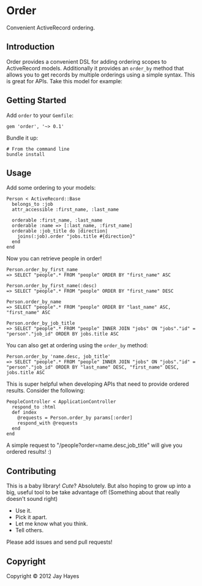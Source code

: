 # Order
Convenient ActiveRecord ordering.

## Introduction

Order provides a convenient DSL for adding ordering scopes to ActiveRecord
models. Additionally it provides an `order_by` method that allows you to 
get records by multiple orderings using a simple syntax. This is great for
APIs. Take this model for example:

## Getting Started

Add `order` to your `Gemfile`:

    gem 'order', '~> 0.1'

Bundle it up:

    # From the command line
    bundle install

## Usage

Add some ordering to your models:

    Person < ActiveRecord::Base
      belongs_to :job
      attr_accessible :first_name, :last_name

      orderable :first_name, :last_name
      orderable :name => [:last_name, :first_name]
      orderable :job_title do |direction|
        joins(:job).order "jobs.title #{direction}"
      end
    end

Now you can retrieve people in order!

    Person.order_by_first_name
    => SELECT "people".* FROM "people" ORDER BY "first_name" ASC

    Person.order_by_first_name(:desc)
    => SELECT "people".* FROM "people" ORDER BY "first_name" DESC

    Person.order_by_name
    => SELECT "people".* FROM "people" ORDER BY "last_name" ASC, "first_name" ASC

    Person.order_by_job_title
    => SELECT "people".* FROM "people" INNER JOIN "jobs" ON "jobs"."id" = "person"."job_id" ORDER BY jobs.title ASC

You can also get at ordering using the `order_by` method:

    Person.order_by 'name.desc, job_title'
    => SELECT "people".* FROM "people" INNER JOIN "jobs" ON "jobs"."id" = "person"."job_id" ORDER BY "last_name" DESC, "first_name" DESC, jobs.title ASC

This is super helpful when developing APIs that need to provide ordered
results. Consider the following:

    PeopleController < ApplicationController
      respond_to :html
      def index
        @requests = Person.order_by params[:order]
        respond_with @requests
      end
    end

A simple request to "/people?order=name.desc,job_title" will give you ordered results! :)

## Contributing

This is a baby library! _Cute_? Absolutely. But also hoping to grow up into a
big, useful tool to be take advantage of! (Something about that really
doesn't sound right)

* Use it.
* Pick it apart.
* Let me know what you think.
* Tell others.

Please add issues and send pull requests!

## Copyright

Copyright © 2012 Jay Hayes

